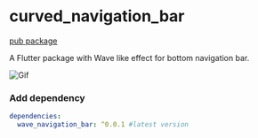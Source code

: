 
# curved_navigation_bar
[pub package](https://pub.dartlang.org/packages/wave_navigation_bar)

A Flutter package with Wave like effect for bottom navigation bar.

![Gif](https://github.com/KishorP18/wave_navigation_bar/assets/31824635/8cded784-592a-4442-96a1-ffd7891b3eb6)

### Add dependency

```yaml
dependencies:
  wave_navigation_bar: ^0.0.1 #latest version
```


